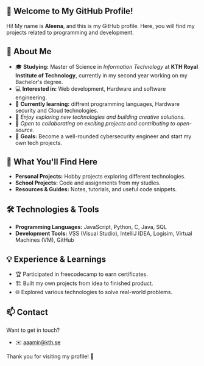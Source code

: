 ## 👋 Welcome to My GitHub Profile!

Hi! My name is **Aleena**, and this is my GitHub profile. Here, you will find my projects related to programming and development.

## 📌 About Me
- 🎓 **Studying:**  Master of Science in _Information Technology_ at **KTH Royal Institute of Technology**, currently in my second year working on my Bachelor's degree.
- 💻 **Interested in:** Web development, Hardware and software engineering.
- 🚀 **Currently learning:** diffrent programming languages, Hardware security and Cloud technologies.
- 📖 _Enjoy exploring new technologies and building creative solutions._
- 🌱 _Open to collaborating on exciting projects and contributing to open-source._
- 🎯 **Goals:** Become a well-rounded cybersecurity engineer and start my own tech projects.

## 🎯 What You'll Find Here
- **Personal Projects:** Hobby projects exploring different technologies.
- **School Projects:** Code and assignments from my studies.
- **Resources & Guides:** Notes, tutorials, and useful code snippets.

## 🛠 Technologies & Tools
- **Programming Languages:** JavaScript, Python, C, Java, SQL
- **Development Tools:** VSS (Visual Studio), IntelliJ IDEA, Logisim, Virtual Machines (VM), GitHub

## 💡 Experience & Learnings
- 🏆 Participated in freecodecamp to earn certificates. 
- 🏗️ Built my own projects from idea to finished product.
- 🌐 Explored various technologies to solve real-world problems.

## 📫 Contact
Want to get in touch?
- ✉️ aaamir@kth.se

Thank you for visiting my profile! 🤍
